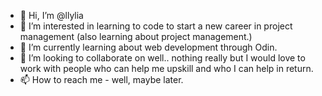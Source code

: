 - 👋 Hi, I’m @llylia
- 👀 I’m interested in learning to code to start a new career in project management (also learning about project management.)
- 🌱 I’m currently learning about web development through Odin.
- 💞️ I’m looking to collaborate on well.. nothing really but I would love to work with people who can help me upskill and who I can help in return. 
- 📫 How to reach me - well, maybe later. 

<!---
llylia/llylia is a ✨ special ✨ repository because its `README.md` (this file) appears on your GitHub profile.
You can click the Preview link to take a look at your changes.
--->
